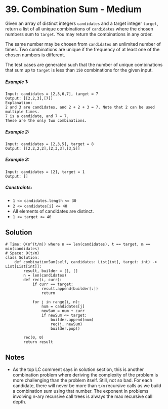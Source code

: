 # 39. Combination Sum - Medium

Given an array of distinct integers `candidates` and a target integer `target`, return a list of all unique combinations of `candidates` where the chosen numbers sum to `target`. You may return the combinations in any order.

The same number may be chosen from `candidates` an unlimited number of times. Two combinations are unique if the frequency of at least one of the chosen numbers is different.

The test cases are generated such that the number of unique combinations that sum up to `target` is less than `150` combinations for the given input.

##### Example 1:

```
Input: candidates = [2,3,6,7], target = 7
Output: [[2,2,3],[7]]
Explanation:
2 and 3 are candidates, and 2 + 2 + 3 = 7. Note that 2 can be used multiple times.
7 is a candidate, and 7 = 7.
These are the only two combinations.
```

##### Example 2:

```
Input: candidates = [2,3,5], target = 8
Output: [[2,2,2,2],[2,3,3],[3,5]]
```

##### Example 3:

```
Input: candidates = [2], target = 1
Output: []
```

##### Constraints:

- `1 <= candidates.length <= 30`
- `2 <= candidates[i] <= 40`
- All elements of candidates are distinct.
- `1 <= target <= 40`

## Solution

```
# Time: O(n^(t/m)) where n == len(candidates), t == target, m == min(candidates)
# Space: O(t/m)
class Solution:
    def combinationSum(self, candidates: List[int], target: int) -> List[List[int]]:
        result, builder = [], []
        n = len(candidates)
        def rec(i, curr):
            if curr == target:
                result.append(builder[:])
                return
            
            for j in range(i, n):
                num = candidates[j]
                newSum = num + curr
                if newSum <= target:
                    builder.append(num)
                    rec(j, newSum)
                    builder.pop()
            
        rec(0, 0)
        return result
```

## Notes
- As the top LC comment says in solution section, this is another combination problem where deriving the complexity of the problem is more challenging than the problem itself. Still, not so bad. For each candidate, there will never be more than `t/m` recursive calls as we build a combination sum using that number. The exponent in problems involving n-ary recursive call trees is always the max recursive call depth.